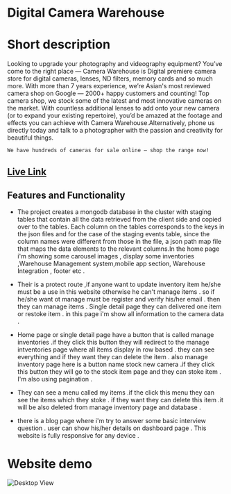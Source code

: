 #  Digital Camera Warehouse 


# Short description 

Looking to upgrade your photography and videography equipment? You’ve come to the right place — Camera Warehouse is Digital premiere camera store for digital cameras, lenses, ND filters, memory cards and so much more. With more than 7 years experience, we’re Asian's most reviewed camera shop on Google — 2000+ happy customers and counting! Top camera shop, we stock some of the latest and most innovative cameras on the market. With countless additional lenses to add onto your new camera (or to expand your existing repertoire), you’d be amazed at the footage and effects you can achieve with Camera Warehouse.Alternatively, phone us directly today and talk to a photographer with the passion and creativity for beautiful things.

    We have hundreds of cameras for sale online — shop the range now!



## [Live Link](https://digital-camera-warehouse.web.app/)



##  Features and Functionality
 

*  The project creates a mongodb database in the cluster with staging tables that contain all the data retrieved from the client side and copied over to the tables.  Each column on the tables corresponds to the keys in the json files and for the case of the staging events table, since the column names were different from those in the file,  a json path map file that maps the data elements to the relevant columns.In the home page i'm showing some carousel images , display some inventories ,Warehouse Management system,mobile app section, Warehouse Integration , footer etc .


* Their is a protect route ,if anyone want to update inventory item he/she must be a use in this website otherwise he can't manage items . so if he/she want ot manage must be register and verify his/her email .  then they can manage items .  Single detail page they can delivered one item or restoke item . in this page i'm show all information to the camera data . 

* Home page or single detail  page have a button that is called manage inventories .if they click this button they will redirect to the manage intventories page where all items display in row based . they can see everything and if they want they can delete the item . also manage inventory page here is a button name stock new camera .if they click this button they will go to the stock item page and they can stoke item . I'm also using pagination .

* They can see a menu called my items .if the click this menu they can see the items which they stoke . if they want they can delete this item .it will be also deleted from manage inventory page and database . 

* there is a blog page where i'm try to answer some basic interview question . user can show his/her details on dashboard page . This website is fully responsive for any device . 


# Website demo 

![Desktop  View](https://i.ibb.co/Mgx9RTM/1.png "Digital Camera Warehouse Demo")

